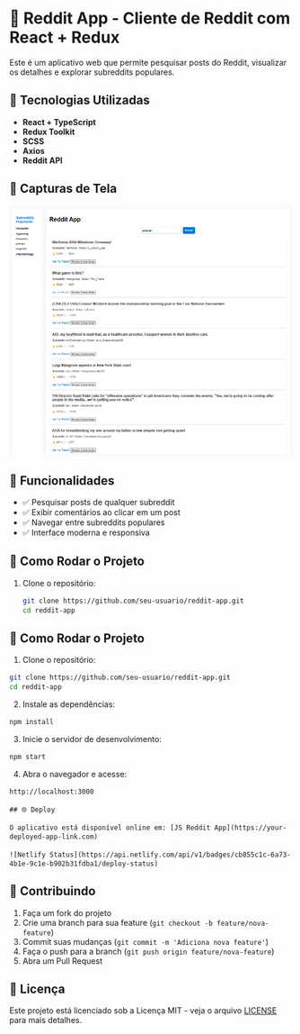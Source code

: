 # 🚀 Reddit App - Cliente de Reddit com React + Redux

Este é um aplicativo web que permite pesquisar posts do Reddit, visualizar os detalhes e explorar subreddits populares.

## 🎨 Tecnologias Utilizadas

- **React + TypeScript**
- **Redux Toolkit**
- **SCSS**
- **Axios**
- **Reddit API**

## 📸 Capturas de Tela

![Reddit App](./public/img/image.png)

## 📌 Funcionalidades

- ✅ Pesquisar posts de qualquer subreddit  
- ✅ Exibir comentários ao clicar em um post  
- ✅ Navegar entre subreddits populares  
- ✅ Interface moderna e responsiva  

## 🚀 Como Rodar o Projeto

1. Clone o repositório:
   ```sh
   git clone https://github.com/seu-usuario/reddit-app.git
   cd reddit-app

## 🚀 Como Rodar o Projeto

1. Clone o repositório:
  ```sh
  git clone https://github.com/seu-usuario/reddit-app.git
  cd reddit-app
  ```

2. Instale as dependências:
  ```sh
  npm install
  ```

3. Inicie o servidor de desenvolvimento:
  ```sh
  npm start
  ```

4. Abra o navegador e acesse:
  ```
  http://localhost:3000

  ## 🌐 Deploy
  
  O aplicativo está disponível online em: [JS Reddit App](https://your-deployed-app-link.com)

  ![Netlify Status](https://api.netlify.com/api/v1/badges/cb855c1c-6a73-4b1e-9c1e-b902b31fdba1/deploy-status)
  ```

## 🤝 Contribuindo

1. Faça um fork do projeto
2. Crie uma branch para sua feature (`git checkout -b feature/nova-feature`)
3. Commit suas mudanças (`git commit -m 'Adiciona nova feature'`)
4. Faça o push para a branch (`git push origin feature/nova-feature`)
5. Abra um Pull Request

## 📄 Licença

Este projeto está licenciado sob a Licença MIT - veja o arquivo [LICENSE](LICENSE) para mais detalhes.
